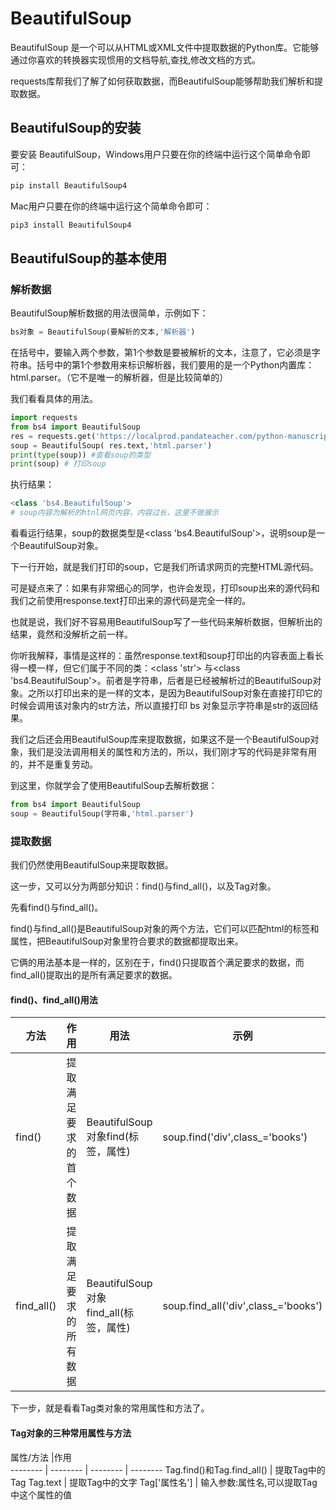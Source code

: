 # BeautifulSoup

BeautifulSoup 是一个可以从HTML或XML文件中提取数据的Python库。它能够通过你喜欢的转换器实现惯用的文档导航,查找,修改文档的方式。

requests库帮我们了解了如何获取数据，而BeautifulSoup能够帮助我们解析和提取数据。

## BeautifulSoup的安装

要安装 BeautifulSoup，Windows用户只要在你的终端中运行这个简单命令即可：
```python
pip install BeautifulSoup4
```
Mac用户只要在你的终端中运行这个简单命令即可：
```python
pip3 install BeautifulSoup4
```

## BeautifulSoup的基本使用

### 解析数据

BeautifulSoup解析数据的用法很简单，示例如下：
```python
bs对象 = BeautifulSoup(要解析的文本,'解析器')
```

在括号中，要输入两个参数，第1个参数是要被解析的文本，注意了，它必须是字符串。括号中的第1个参数用来标识解析器，我们要用的是一个Python内置库：html.parser。（它不是唯一的解析器，但是比较简单的）

我们看看具体的用法。
```python
import requests
from bs4 import BeautifulSoup
res = requests.get('https://localprod.pandateacher.com/python-manuscript/crawler-html/spider-men5.0.html') 
soup = BeautifulSoup( res.text,'html.parser')
print(type(soup)) #查看soup的类型
print(soup) # 打印soup
```
执行结果：
```python
<class 'bs4.BeautifulSoup'>
# soup内容为解析的htnl网页内容，内容过长，这里不做展示
```

看看运行结果，soup的数据类型是<class 'bs4.BeautifulSoup'>，说明soup是一个BeautifulSoup对象。

下一行开始，就是我们打印的soup，它是我们所请求网页的完整HTML源代码。

可是疑点来了：如果有非常细心的同学，也许会发现，打印soup出来的源代码和我们之前使用response.text打印出来的源代码是完全一样的。

也就是说，我们好不容易用BeautifulSoup写了一些代码来解析数据，但解析出的结果，竟然和没解析之前一样。

你听我解释，事情是这样的：虽然response.text和soup打印出的内容表面上看长得一模一样，但它们属于不同的类：<class 'str'> 与<class 'bs4.BeautifulSoup'>。前者是字符串，后者是已经被解析过的BeautifulSoup对象。之所以打印出来的是一样的文本，是因为BeautifulSoup对象在直接打印它的时候会调用该对象内的str方法，所以直接打印 bs 对象显示字符串是str的返回结果。

我们之后还会用BeautifulSoup库来提取数据，如果这不是一个BeautifulSoup对象，我们是没法调用相关的属性和方法的，所以，我们刚才写的代码是非常有用的，并不是重复劳动。

到这里，你就学会了使用BeautifulSoup去解析数据：
```python
from bs4 import BeautifulSoup
soup = BeautifulSoup(字符串,'html.parser') 
```

### 提取数据

我们仍然使用BeautifulSoup来提取数据。

这一步，又可以分为两部分知识：find()与find_all()，以及Tag对象。

先看find()与find_all()。

find()与find_all()是BeautifulSoup对象的两个方法，它们可以匹配html的标签和属性，把BeautifulSoup对象里符合要求的数据都提取出来。

它俩的用法基本是一样的，区别在于，find()只提取首个满足要求的数据，而find_all()提取出的是所有满足要求的数据。

#### find()、find_all()用法
方法     |作用    | 用法  |   示例
-------- | -------- | -------- | -------- 
find()    | 提取满足要求的首个数据 | BeautifulSoup<br>对象find(标签，属性)    | soup.find('div',class_='books')
find_all()| 提取满足要求的所有数据 | BeautifulSoup<br>对象find_all(标签，属性)    | soup.find_all('div',class_='books')

下一步，就是看看Tag类对象的常用属性和方法了。

#### Tag对象的三种常用属性与方法
属性/方法     |作用    
-------- | -------- | -------- | -------- 
Tag.find()和Tag.find_all() | 提取Tag中的Tag
Tag.text | 提取Tag中的文字
Tag['属性名'] | 输入参数:属性名,可以提取Tag中这个属性的值
